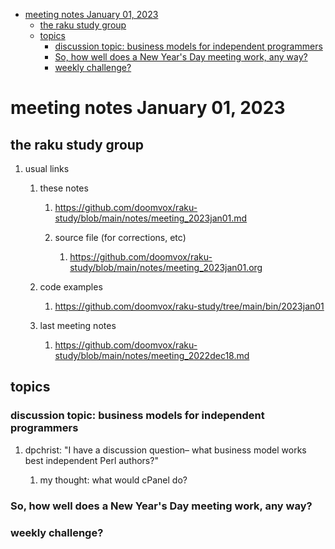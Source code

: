 - [meeting notes January 01, 2023](#org7d860aa)
  - [the raku study group](#orgc1e27a2)
  - [topics](#org6d9ab4d)
    - [discussion topic: business models for independent programmers](#org5192f9b)
    - [So, how well does a New Year's Day meeting work, any way?](#org1124145)
    - [weekly challenge?](#orge6b8242)


<a id="org7d860aa"></a>

# meeting notes January 01, 2023


<a id="orgc1e27a2"></a>

## the raku study group

1.  usual links

    1.  these notes
    
        1.  <https://github.com/doomvox/raku-study/blob/main/notes/meeting_2023jan01.md>
        
        2.  source file (for corrections, etc)
        
            1.  <https://github.com/doomvox/raku-study/blob/main/notes/meeting_2023jan01.org>
    
    2.  code examples
    
        1.  <https://github.com/doomvox/raku-study/tree/main/bin/2023jan01>
    
    3.  last meeting notes
    
        1.  <https://github.com/doomvox/raku-study/blob/main/notes/meeting_2022dec18.md>


<a id="org6d9ab4d"></a>

## topics


<a id="org5192f9b"></a>

### discussion topic: business models for independent programmers

1.  dpchrist: "I have a discussion question&#x2013; what business model works best independent Perl authors?"

    1.  my thought: what would cPanel do?


<a id="org1124145"></a>

### So, how well does a New Year's Day meeting work, any way?


<a id="orge6b8242"></a>

### weekly challenge?
